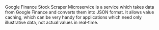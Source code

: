 Google Finance Stock Scraper Microservice is a service which takes data from Google Finance and converts them into JSON format. It allows value caching, which can be very handy for applications which need only illustrative data, not actual values in real-time.